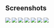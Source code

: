 ## Screenshots
![](<(https://github.com/Ahmadalhomsi/Multithread-Restaurant-Management-Application/blob/master/Pics/1.png)>)
![](<(https://github.com/Ahmadalhomsi/Multithread-Restaurant-Management-Application/blob/master/Pics/2.png)>)
![](<(https://github.com/Ahmadalhomsi/Multithread-Restaurant-Management-Application/blob/master/Pics/3.png)>)
![](<(https://github.com/Ahmadalhomsi/Multithread-Restaurant-Management-Application/blob/master/Pics/4.png)>)
![](<(https://github.com/Ahmadalhomsi/Multithread-Restaurant-Management-Application/blob/master/Pics/5.png)>)
![](<(https://github.com/Ahmadalhomsi/Multithread-Restaurant-Management-Application/blob/master/Pics/6.png)>)
![](<(https://github.com/Ahmadalhomsi/Multithread-Restaurant-Management-Application/blob/master/Pics/7.png)>)

